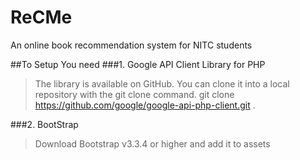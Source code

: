 # ReCMe
An online book recommendation system for NITC students

##To Setup
You need 
###1. Google API Client Library for PHP
>The library is available on GitHub. You can clone it into a local repository with the git clone command.
>git clone https://github.com/google/google-api-php-client.git .

###2. BootStrap
>Download Bootstrap v3.3.4 or higher and add it to assets


